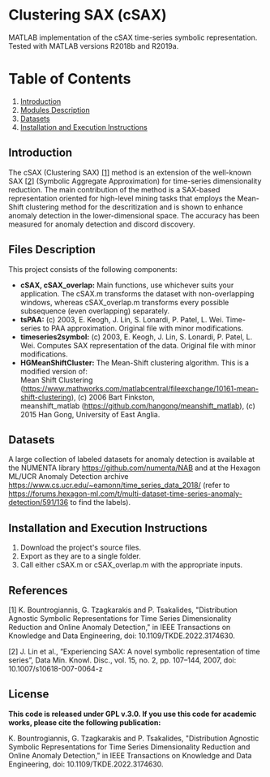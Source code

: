 # Clustering SAX (cSAX)
MATLAB implementation of the cSAX time-series symbolic representation. Tested with MATLAB versions R2018b and R2019a.

# Table of Contents
1. [Introduction](#introduction)
2. [Modules Description](#files)
3. [Datasets](#datasets)
4. [Installation and Execution Instructions](#execution)


## Introduction <a name="introduction"></a>
The cSAX (Clustering SAX) [[1]](#1) method is an extension of the well-known SAX [[2]](#2) (Symbolic Aggregate Approximation) for time-series dimensionality reduction. The main contribution of the method is a SAX-based representation oriented for high-level mining tasks that employs the Mean-Shift clustering method for the descritization and is shown to enhance anomaly detection in the lower-dimensional space. The accuracy has been measured for anomaly detection and discord discovery.


## Files Description <a name="files"></a>
This project consists of the following components:

* **cSAX, cSAX_overlap:** Main functions, use whichever suits your application. The cSAX.m transforms the dataset with non-overlapping windows, whereas cSAX_overlap.m transforms every possible subsequence (even overlapping) separately.
* **tsPAA:** (c) 2003, E. Keogh, J. Lin, S. Lonardi, P. Patel, L. Wei. Time-series to PAA approximation. Original file with minor modifications.
* **timeseries2symbol:** (c) 2003, E. Keogh, J. Lin, S. Lonardi, P. Patel, L. Wei. Computes SAX representation of the data. Original file with minor modifications.
* **HGMeanShiftCluster:** The Mean-Shift clustering algorithm. This is a modified version of:  
Mean Shift Clustering (https://www.mathworks.com/matlabcentral/fileexchange/10161-mean-shift-clustering), (c) 2006 Bart Finkston,  
meanshift_matlab (https://github.com/hangong/meanshift_matlab), (c) 2015 Han Gong, University of East Anglia.


## Datasets <a name="datasets"></a>
A large collection of labeled datasets for anomaly detection is available at the NUMENTA library https://github.com/numenta/NAB 
and at the Hexagon ML/UCR Anomaly Detection archive https://www.cs.ucr.edu/~eamonn/time_series_data_2018/ (refer to https://forums.hexagon-ml.com/t/multi-dataset-time-series-anomaly-detection/591/136 to find the labels).


## Installation and Execution Instructions <a name="execution"></a>
1. Download the project's source files.
2. Export as they are to a single folder.
3. Call either cSAX.m or cSAX_overlap.m with the appropriate inputs.


## References
<a id="1">[1]</a> 
K. Bountrogiannis, G. Tzagkarakis and P. Tsakalides, "Distribution Agnostic Symbolic Representations for Time Series Dimensionality Reduction and Online Anomaly Detection," in IEEE Transactions on Knowledge and Data Engineering, doi: 10.1109/TKDE.2022.3174630.

<a id="2">[2]</a> 
J. Lin et al., “Experiencing SAX: A novel symbolic representation of time series”, Data Min. Knowl. Disc., vol. 15, no. 2, pp. 107–144, 2007, doi: 10.1007/s10618-007-0064-z

## License
**This code is released under GPL v.3.0. If you use this code for academic works, please cite the following publication:**

K. Bountrogiannis, G. Tzagkarakis and P. Tsakalides, "Distribution Agnostic Symbolic Representations for Time Series Dimensionality Reduction and Online Anomaly Detection," in IEEE Transactions on Knowledge and Data Engineering, doi: 10.1109/TKDE.2022.3174630.
